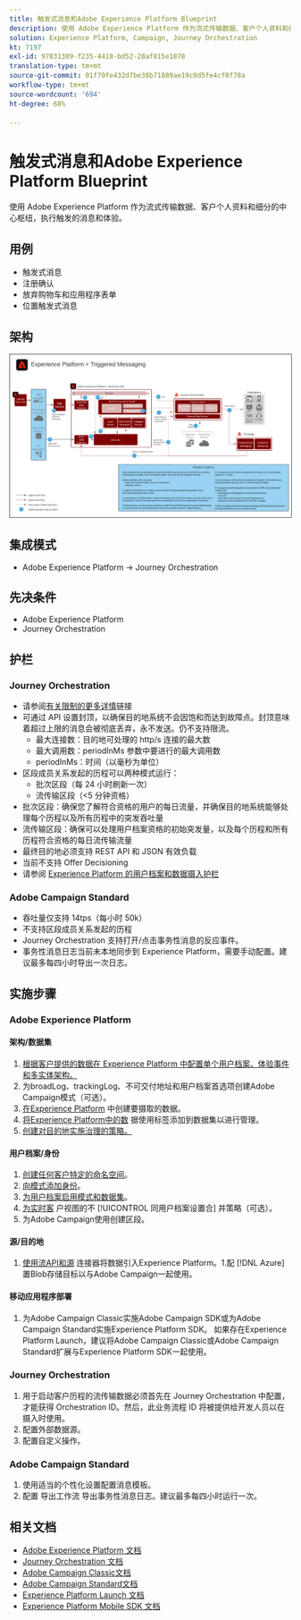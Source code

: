 ```yaml
---
title: 触发式消息和Adobe Experience Platform Blueprint
description: 使用 Adobe Experience Platform 作为流式传输数据、客户个人资料和细分的中心枢纽，执行触发的消息和体验。
solution: Experience Platform, Campaign, Journey Orchestration
kt: 7197
exl-id: 97831309-f235-4418-bd52-28af815e1878
translation-type: tm+mt
source-git-commit: 01f70fe432d7be38b71889ae19c0d5fe4cf0f78a
workflow-type: tm+mt
source-wordcount: '694'
ht-degree: 68%

---
```


# 触发式消息和Adobe Experience Platform Blueprint

使用 Adobe Experience Platform 作为流式传输数据、客户个人资料和细分的中心枢纽，执行触发的消息和体验。

## 用例

* 触发式消息
* 注册确认
* 放弃购物车和应用程序表单
* 位置触发式消息

## 架构

<img src="assets/triggered.svg" alt="触发式消息和Adobe Experience Platform蓝图的参考体系结构" style="border:1px solid #4a4a4a" />

## 集成模式

* Adobe Experience Platform -> Journey Orchestration

## 先决条件

* Adobe Experience Platform
* Journey Orchestration

## 护栏

### Journey Orchestration

* 请参阅[有关限制的更多详情](https://experienceleague.adobe.com/docs/journeys/using/starting-with-journeys/limitations.html?lang=zh-Hans#starting-with-journeys)链接
* 可通过 API 设置封顶，以确保目的地系统不会因饱和而达到故障点。封顶意味着超过上限的消息会被彻底丢弃，永不发送。仍不支持限流。
   * 最大连接数：目的地可处理的 http/s 连接的最大数
   * 最大调用数：periodInMs 参数中要进行的最大调用数
   * periodInMs：时间（以毫秒为单位）
* 区段成员关系发起的历程可以两种模式运行：
   * 批次区段（每 24 小时刷新一次）
   * 流传输区段（&lt;5 分钟资格）
* 批次区段：确保您了解符合资格的用户的每日流量，并确保目的地系统能够处理每个历程以及所有历程中的突发吞吐量
* 流传输区段：确保可以处理用户档案资格的初始突发量，以及每个历程和所有历程符合资格的每日流传输流量
* 最终目的地必须支持 REST API 和 JSON 有效负载
* 当前不支持 Offer Decisioning
* 请参阅 [Experience Platform 的用户档案和数据摄入护栏](https://experienceleague.adobe.com/docs/experience-platform/profile/guardrails.html?lang=zh-Hans)

### Adobe Campaign Standard

* 吞吐量仅支持 14tps（每小时 50k）
* 不支持区段成员关系发起的历程
* Journey Orchestration 支持打开/点击事务性消息的反应事件。
* 事务性消息日志当前未本地同步到 Experience Platform，需要手动配置。建议最多每四小时导出一次日志。


## 实施步骤

### Adobe Experience Platform

#### 架构/数据集

1. [根据客户提供的数据在 Experience Platform 中配置单个用户档案、体验事件和多实体架构。](https://experienceleague.adobe.com/docs/platform-learn/tutorials/schemas/create-a-schema.html)
1. 为broadLog、trackingLog、不可交付地址和用户档案首选项创建Adobe Campaign模式（可选）。
1. [在Experience Platform](https://experienceleague.adobe.com/docs/platform-learn/tutorials/data-ingestion/create-datasets-and-ingest-data.html) 中创建要摄取的数据。
1. [将Experience Platform中的数](https://experienceleague.adobe.com/docs/platform-learn/tutorials/data-governance/classify-data-using-governance-labels.html) 据使用标签添加到数据集以进行管理。
1. [创建对目的地实施治理的策略。](https://experienceleague.adobe.com/docs/platform-learn/tutorials/data-governance/create-data-usage-policies.html)

#### 用户档案/身份

1. [创建任何客户特定的命名空间](https://experienceleague.adobe.com/docs/platform-learn/tutorials/identities/label-ingest-and-verify-identity-data.html)。
1. [向模式添加身份](https://experienceleague.adobe.com/docs/platform-learn/tutorials/identities/label-ingest-and-verify-identity-data.html)。
1. [为用户档案启用模式和数据集](https://experienceleague.adobe.com/docs/platform-learn/tutorials/profiles/bring-data-into-the-real-time-customer-profile.html)。
1. [为实时客](https://experienceleague.adobe.com/docs/platform-learn/tutorials/profiles/create-merge-policies.html) 户视图的不 [!UICONTROL 同用户档案设置合] 并策略（可选）。
1. 为Adobe Campaign使用创建区段。

#### 源/目的地

1. [使用流API和源](https://experienceleague.adobe.com/?recommended=ExperiencePlatform-D-1-2020.1.dataingestion) 连接器将数据引入Experience Platform。1.配 [!DNL Azure] 置Blob存储目标以与Adobe Campaign一起使用。

#### 移动应用程序部署

1. 为Adobe Campaign Classic实施Adobe Campaign SDK或为Adobe Campaign Standard实施Experience Platform SDK。 如果存在Experience Platform Launch，建议将Adobe Campaign Classic或Adobe Campaign Standard扩展与Experience Platform SDK一起使用。


### Journey Orchestration

1. 用于启动客户历程的流传输数据必须首先在 Journey Orchestration 中配置，才能获得 Orchestration ID。然后，此业务流程 ID 将被提供给开发人员以在摄入时使用。
1. 配置外部数据源。
1. 配置自定义操作。

### Adobe Campaign Standard

1. 使用适当的个性化设置配置消息模板。
1. 配置 导出工作流 导出事务性消息日志。建议最多每四小时运行一次。


## 相关文档

* [Adobe Experience Platform 文档](https://experienceleague.adobe.com/docs/experience-platform.html?lang=zh-Hans)
* [Journey Orchestration 文档](https://experienceleague.adobe.com/docs/journey-orchestration.html?lang=zh-Hans)
* [Adobe Campaign Classic文档](https://experienceleague.adobe.com/docs/campaign-classic.html?lang=zh-Hans)
* [Adobe Campaign Standard文档](https://experienceleague.adobe.com/docs/campaign-standard.html?lang=zh-Hans)
* [Experience Platform Launch 文档](https://experienceleague.adobe.com/docs/launch.html?lang=zh-Hans)
* [Experience Platform Mobile SDK 文档](https://experienceleague.adobe.com/docs/mobile.html?lang=zh-Hans)
